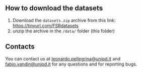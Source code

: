 ## How to download the datasets

1. Download the `datasets.zip` archive from this link: https://tinyurl.com/FSRdatasets
2. unzip the archive in the `/data/` folder (this folder)

## Contacts

You can contact us at leonardo.pellegrina@unipd.it and fabio.vandin@unipd.it for any questions and for reporting bugs.
